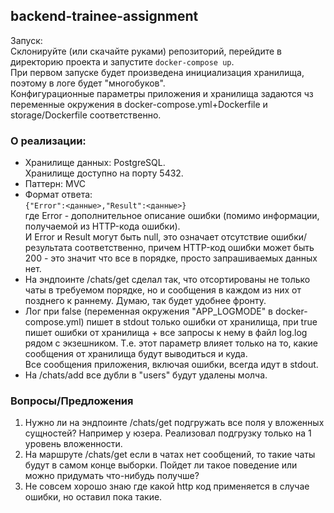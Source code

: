 ## backend-trainee-assignment
Запуск:  
Склонируйте (или скачайте руками) репозиторий, перейдите в директорию проекта и запустите `docker-compose up`.  
При первом запуске будет произведена инициализация хранилища, поэтому в логе будет "многобуков".  
Конфигурационные параметры приложения и хранилища задаются чз переменные окружения в 
docker-compose.yml+Dockerfile и storage/Dockerfile соответственно.

### О реализации:
* Хранилище данных: PostgreSQL.  
Хранилище доступно на порту 5432.
* Паттерн: MVC
* Формат ответа:  
`{"Error":<данные>,"Result":<данные>}`  
где Error - дополнительное описание ошибки (помимо информации, получаемой из HTTP-кода ошибки).  
И Error и Result могут быть null, это означает отсутствие ошибки/результата соответственно, причем HTTP-код
ошибки может быть 200 - это значит что все в порядке, просто запрашиваемых данных нет.
* На эндпоинте /chats/get сделал так, что отсортированы не только чаты в требуемом порядке, но и сообщения в каждом из них от 
позднего к раннему. Думаю, так будет удобнее фронту.
* Лог при false (переменная окружения "APP_LOGMODE" в docker-compose.yml) пишет в stdout только ошибки от хранилища, 
при true пишет ошибки от хранилища + все запросы к нему в файл log.log рядом с экзешником. 
Т.е. этот параметр влияет только на то, какие сообщения от хранилища будут выводиться и куда.  
Все сообщения приложения, включая ошибки, всегда идут в stdout.
* На /chats/add все дубли в "users" будут удалены молча.

### Вопросы/Предложения
1. Нужно ли на эндпоинте /chats/get подгружать все поля у вложенных сущностей? 
Например у юзера. Реализовал подгрузку только на 1 уровень вложенности.
2. На маршруте /chats/get если в чатах нет сообщений, то такие чаты будут в самом конце выборки. 
Пойдет ли такое поведение или можно придумать что-нибудь получше?
3. Не совсем хорошо знаю где какой http код применяется в случае ошибки, но оставил пока такие.
